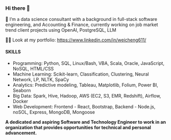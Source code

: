 ### Hi there 👋



🔭 I’m a data science consultant with a background in full-stack software engineering, and Accounting & Finance, currently working on job market trend client projects using OpenAI, PostgreSQL, LLM


👨‍💻 Look at my portfolio: https://www.linkedin.com/in/weicheng611/


#### SKILLS
* Programming: Python, SQL, Linux/Bash, VBA, Scala, Oracle, JavaScript, NoSQL, HTML/CSS
* Machine Learning: Scikit-learn, Classification, Clustering, Neural Network, LP, NLTK, SpaCy
* Analytics: Predictive modeling, Tableau, Matplotlib, Folium, Power BI, Seaborn
* Big Data: Spark, Hive, Hadoop, AWS (EC2, S3, EMR, Redshift), Airflow, Docker
* Web Development: Frontend - React, Bootstrap, Backend - Node.js, noSOL, Express, MongoDB, Mongoose

****A dedicated and aspiring Software and Technology Engineer to work in
an organization that provides opportunities for technical and personal advancement.****
